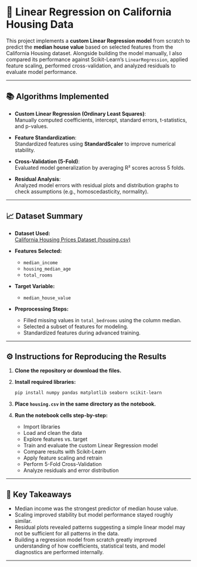 # 🏡 Linear Regression on California Housing Data

This project implements a **custom Linear Regression model** from scratch to predict the **median house value** based on selected features from the California Housing dataset.
Alongside building the model manually, I also compared its performance against Scikit-Learn’s `LinearRegression`, applied feature scaling, performed cross-validation, and analyzed residuals to evaluate model performance.

---

## 📚 Algorithms Implemented

- **Custom Linear Regression (Ordinary Least Squares)**:  
  Manually computed coefficients, intercept, standard errors, t-statistics, and p-values.
  
- **Feature Standardization**:  
  Standardized features using **StandardScaler** to improve numerical stability.
  
- **Cross-Validation (5-Fold)**:  
  Evaluated model generalization by averaging R² scores across 5 folds.

- **Residual Analysis**:  
  Analyzed model errors with residual plots and distribution graphs to check assumptions (e.g., homoscedasticity, normality).

---

## 📈 Dataset Summary

- **Dataset Used:**  
  [California Housing Prices Dataset (housing.csv)](https://www.kaggle.com/datasets/camnugent/california-housing-prices)

- **Features Selected:**  
  - `median_income`
  - `housing_median_age`
  - `total_rooms`

- **Target Variable:**  
  - `median_house_value`

- **Preprocessing Steps:**  
  - Filled missing values in `total_bedrooms` using the column median.
  - Selected a subset of features for modeling.
  - Standardized features during advanced training.

---

## ⚙️ Instructions for Reproducing the Results

1. **Clone the repository or download the files.**

2. **Install required libraries:**
   ```bash
   pip install numpy pandas matplotlib seaborn scikit-learn
   ```

3. **Place `housing.csv` in the same directory as the notebook.**

4. **Run the notebook cells step-by-step:**
   - Import libraries
   - Load and clean the data
   - Explore features vs. target
   - Train and evaluate the custom Linear Regression model
   - Compare results with Scikit-Learn
   - Apply feature scaling and retrain
   - Perform 5-Fold Cross-Validation
   - Analyze residuals and error distribution

---

## 📌 Key Takeaways

- Median income was the strongest predictor of median house value.
- Scaling improved stability but model performance stayed roughly similar.
- Residual plots revealed patterns suggesting a simple linear model may not be sufficient for all patterns in the data.
- Building a regression model from scratch greatly improved understanding of how coefficients, statistical tests, and model diagnostics are performed internally.

---

